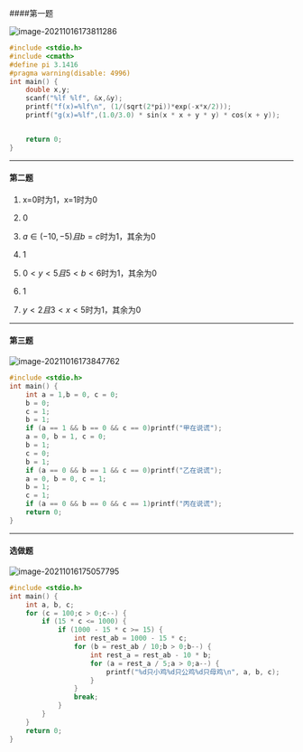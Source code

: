 ####第一题

![image-20211016173811286](C:\Users\Lenovo\AppData\Roaming\Typora\typora-user-images\image-20211016173811286.png)

```c
#include <stdio.h>
#include <cmath>
#define pi 3.1416
#pragma warning(disable: 4996)
int main() {
	double x,y;
	scanf("%lf %lf", &x,&y);
	printf("f(x)=%lf\n", (1/(sqrt(2*pi))*exp(-x*x/2)));
	printf("g(x)=%lf",(1.0/3.0) * sin(x * x + y * y) * cos(x + y));


	return 0;
}
```

---------
#### 第二题

1. x=0时为1，x=1时为0

2. 0

3. $a\in(-10,-5)且b=c$时为1，其余为0

4. 1
5. $0<y<5且5<b<6$时为1，其余为0
6. 1
7. $y<2且3<x<5$时为1，其余为0

-------

#### 第三题

![image-20211016173847762](C:\Users\Lenovo\AppData\Roaming\Typora\typora-user-images\image-20211016173847762.png)

```c
#include <stdio.h>
int main() {
	int a = 1,b = 0, c = 0;
	b = 0;
	c = 1;
	b = 1;
	if (a == 1 && b == 0 && c == 0)printf("甲在说谎");
	a = 0, b = 1, c = 0;
	b = 1;
	c = 0;
	b = 1;
	if (a == 0 && b == 1 && c == 0)printf("乙在说谎");
	a = 0, b = 0, c = 1;
	b = 1;
	c = 1;
	if (a == 0 && b == 0 && c == 1)printf("丙在说谎");
	return 0;
}
```

----------

#### 选做题

![image-20211016175057795](C:\Users\Lenovo\AppData\Roaming\Typora\typora-user-images\image-20211016175057795.png)

```c
#include <stdio.h>
int main() {
	int a, b, c;
	for (c = 100;c > 0;c--) {
		if (15 * c <= 1000) {
			if (1000 - 15 * c >= 15) {
				int rest_ab = 1000 - 15 * c;
				for (b = rest_ab / 10;b > 0;b--) {
					int rest_a = rest_ab - 10 * b;
					for (a = rest_a / 5;a > 0;a--) {
						printf("%d只小鸡%d只公鸡%d只母鸡\n", a, b, c);
					}
				}
				break;
			}
		}
	}
	return 0;
}

```

